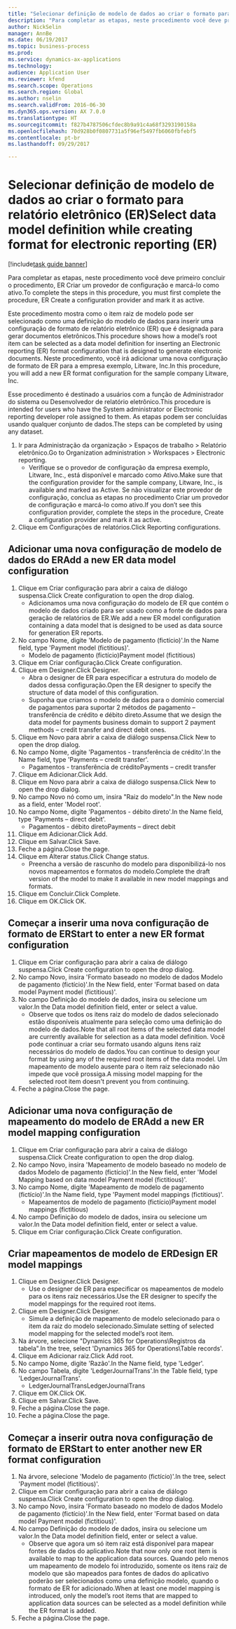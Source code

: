 ```yaml
--- 
title: "Selecionar definição de modelo de dados ao criar o formato para relatório eletrônico (ER)"
description: "Para completar as etapas, neste procedimento você deve primeiro concluir o procedimento, ER Criar um provedor de configuração e marcá-lo como ativo."
author: NickSelin
manager: AnnBe
ms.date: 06/19/2017
ms.topic: business-process
ms.prod: 
ms.service: dynamics-ax-applications
ms.technology: 
audience: Application User
ms.reviewer: kfend
ms.search.scope: Operations
ms.search.region: Global
ms.author: nselin
ms.search.validFrom: 2016-06-30
ms.dyn365.ops.version: AX 7.0.0
ms.translationtype: HT
ms.sourcegitcommit: f827b4787506cfdec8b9a91c4a68f3293190158a
ms.openlocfilehash: 70d928b0f0807731a5f96ef5497fb6060fbfebf5
ms.contentlocale: pt-br
ms.lasthandoff: 09/29/2017

---
```

# <a name="select-data-model-definition-while-creating-format-for-electronic-reporting-er"></a><span data-ttu-id="91c9c-103">Selecionar definição de modelo de dados ao criar o formato para relatório eletrônico (ER)</span><span class="sxs-lookup"><span data-stu-id="91c9c-103">Select data model definition while creating format for electronic reporting (ER)</span></span>

[!include[task guide banner](../../includes/task-guide-banner.md)]

<span data-ttu-id="91c9c-104">Para completar as etapas, neste procedimento você deve primeiro concluir o procedimento, ER Criar um provedor de configuração e marcá-lo como ativo.</span><span class="sxs-lookup"><span data-stu-id="91c9c-104">To complete the steps in this procedure, you must first complete the procedure, ER Create a configuration provider and mark it as active.</span></span> 

<span data-ttu-id="91c9c-105">Este procedimento mostra como o item raiz de modelo pode ser selecionado como uma definição do modelo de dados para inserir uma configuração de formato de relatório eletrônico (ER) que é designada para gerar documentos eletrônicos.</span><span class="sxs-lookup"><span data-stu-id="91c9c-105">This procedure shows how a model’s root item can be selected as a data model definition for inserting an Electronic reporting (ER) format configuration that is designed to generate electronic documents.</span></span> <span data-ttu-id="91c9c-106">Neste procedimento, você irá adicionar uma nova configuração de formato de ER para a empresa exemplo, Litware, Inc.</span><span class="sxs-lookup"><span data-stu-id="91c9c-106">In this procedure, you will add a new ER format configuration for the sample company Litware, Inc.</span></span> 

<span data-ttu-id="91c9c-107">Esse procedimento é destinado a usuários com a função de Administrador do sistema ou Desenvolvedor de relatório eletrônico.</span><span class="sxs-lookup"><span data-stu-id="91c9c-107">This procedure is intended for users who have the System administrator or Electronic reporting developer role assigned to them.</span></span> <span data-ttu-id="91c9c-108">As etapas podem ser concluídas usando qualquer conjunto de dados.</span><span class="sxs-lookup"><span data-stu-id="91c9c-108">The steps can be completed by using any dataset.</span></span>

1. <span data-ttu-id="91c9c-109">Ir para Administração da organização > Espaços de trabalho > Relatório eletrônico.</span><span class="sxs-lookup"><span data-stu-id="91c9c-109">Go to Organization administration > Workspaces > Electronic reporting.</span></span>
    * <span data-ttu-id="91c9c-110">Verifique se o provedor de configuração da empresa exemplo, Litware, Inc., está disponível e marcado como Ativo.</span><span class="sxs-lookup"><span data-stu-id="91c9c-110">Make sure that the configuration provider for the sample company, Litware, Inc., is available and marked as Active.</span></span> <span data-ttu-id="91c9c-111">Se não visualizar este provedor de configuração, conclua as etapas no procedimento Criar um provedor de configuração e marcá-lo como ativo.</span><span class="sxs-lookup"><span data-stu-id="91c9c-111">If you don’t see this configuration provider, complete the steps in the procedure, Create a configuration provider and mark it as active.</span></span>  
2. <span data-ttu-id="91c9c-112">Clique em Configurações de relatórios.</span><span class="sxs-lookup"><span data-stu-id="91c9c-112">Click Reporting configurations.</span></span>

## <a name="add-a-new-er-data-model-configuration"></a><span data-ttu-id="91c9c-113">Adicionar uma nova configuração de modelo de dados do ER</span><span class="sxs-lookup"><span data-stu-id="91c9c-113">Add a new ER data model configuration</span></span>
1. <span data-ttu-id="91c9c-114">Clique em Criar configuração para abrir a caixa de diálogo suspensa.</span><span class="sxs-lookup"><span data-stu-id="91c9c-114">Click Create configuration to open the drop dialog.</span></span>
    * <span data-ttu-id="91c9c-115">Adicionamos uma nova configuração do modelo de ER que contém o modelo de dados criado para ser usado como a fonte de dados para geração de relatórios de ER.</span><span class="sxs-lookup"><span data-stu-id="91c9c-115">We add a new ER model configuration containing a data model that is designed to be used as data source for generation ER reports.</span></span>  
2. <span data-ttu-id="91c9c-116">No campo Nome, digite 'Modelo de pagamento (fictício)'.</span><span class="sxs-lookup"><span data-stu-id="91c9c-116">In the Name field, type 'Payment model (fictitious)'.</span></span>
    * <span data-ttu-id="91c9c-117">Modelo de pagamento (fictício)</span><span class="sxs-lookup"><span data-stu-id="91c9c-117">Payment model (fictitious)</span></span>  
3. <span data-ttu-id="91c9c-118">Clique em Criar configuração.</span><span class="sxs-lookup"><span data-stu-id="91c9c-118">Click Create configuration.</span></span>
4. <span data-ttu-id="91c9c-119">Clique em Designer.</span><span class="sxs-lookup"><span data-stu-id="91c9c-119">Click Designer.</span></span>
    * <span data-ttu-id="91c9c-120">Abra o designer de ER para especificar a estrutura do modelo de dados dessa configuração.</span><span class="sxs-lookup"><span data-stu-id="91c9c-120">Open the ER designer to specify the structure of data model of this configuration.</span></span>  
    * <span data-ttu-id="91c9c-121">Suponha que criamos o modelo de dados para o domínio comercial de pagamentos para suportar 2 métodos de pagamento – transferência de crédito e débito direto.</span><span class="sxs-lookup"><span data-stu-id="91c9c-121">Assume that we design the data model for payments business domain to support 2 payment methods – credit transfer and direct debit ones.</span></span>  
5. <span data-ttu-id="91c9c-122">Clique em Novo para abrir a caixa de diálogo suspensa.</span><span class="sxs-lookup"><span data-stu-id="91c9c-122">Click New to open the drop dialog.</span></span>
6. <span data-ttu-id="91c9c-123">No campo Nome, digite 'Pagamentos - transferência de crédito'.</span><span class="sxs-lookup"><span data-stu-id="91c9c-123">In the Name field, type 'Payments – credit transfer'.</span></span>
    * <span data-ttu-id="91c9c-124">Pagamentos - transferência de crédito</span><span class="sxs-lookup"><span data-stu-id="91c9c-124">Payments – credit transfer</span></span>  
7. <span data-ttu-id="91c9c-125">Clique em Adicionar.</span><span class="sxs-lookup"><span data-stu-id="91c9c-125">Click Add.</span></span>
8. <span data-ttu-id="91c9c-126">Clique em Novo para abrir a caixa de diálogo suspensa.</span><span class="sxs-lookup"><span data-stu-id="91c9c-126">Click New to open the drop dialog.</span></span>
9. <span data-ttu-id="91c9c-127">No campo Novo nó como um, insira "Raiz do modelo".</span><span class="sxs-lookup"><span data-stu-id="91c9c-127">In the New node as a field, enter 'Model root'.</span></span>
10. <span data-ttu-id="91c9c-128">No campo Nome, digite 'Pagamentos - débito direto'.</span><span class="sxs-lookup"><span data-stu-id="91c9c-128">In the Name field, type 'Payments – direct debit'.</span></span>
    * <span data-ttu-id="91c9c-129">Pagamentos - débito direto</span><span class="sxs-lookup"><span data-stu-id="91c9c-129">Payments – direct debit</span></span>  
11. <span data-ttu-id="91c9c-130">Clique em Adicionar.</span><span class="sxs-lookup"><span data-stu-id="91c9c-130">Click Add.</span></span>
12. <span data-ttu-id="91c9c-131">Clique em Salvar.</span><span class="sxs-lookup"><span data-stu-id="91c9c-131">Click Save.</span></span>
13. <span data-ttu-id="91c9c-132">Feche a página.</span><span class="sxs-lookup"><span data-stu-id="91c9c-132">Close the page.</span></span>
14. <span data-ttu-id="91c9c-133">Clique em Alterar status.</span><span class="sxs-lookup"><span data-stu-id="91c9c-133">Click Change status.</span></span>
    * <span data-ttu-id="91c9c-134">Preencha a versão de rascunho do modelo para disponibilizá-lo nos novos mapeamentos e formatos do modelo.</span><span class="sxs-lookup"><span data-stu-id="91c9c-134">Complete the draft version of the model to make it available in new model mappings and formats.</span></span>  
15. <span data-ttu-id="91c9c-135">Clique em Concluir.</span><span class="sxs-lookup"><span data-stu-id="91c9c-135">Click Complete.</span></span>
16. <span data-ttu-id="91c9c-136">Clique em OK.</span><span class="sxs-lookup"><span data-stu-id="91c9c-136">Click OK.</span></span>

## <a name="start-to-enter-a-new-er-format-configuration"></a><span data-ttu-id="91c9c-137">Começar a inserir uma nova configuração de formato de ER</span><span class="sxs-lookup"><span data-stu-id="91c9c-137">Start to enter a new ER format configuration</span></span>
1. <span data-ttu-id="91c9c-138">Clique em Criar configuração para abrir a caixa de diálogo suspensa.</span><span class="sxs-lookup"><span data-stu-id="91c9c-138">Click Create configuration to open the drop dialog.</span></span>
2. <span data-ttu-id="91c9c-139">No campo Novo, insira 'Formato baseado no modelo de dados Modelo de pagamento (fictício)'.</span><span class="sxs-lookup"><span data-stu-id="91c9c-139">In the New field, enter 'Format based on data model Payment model (fictitious)'.</span></span>
3. <span data-ttu-id="91c9c-140">No campo Definição do modelo de dados, insira ou selecione um valor.</span><span class="sxs-lookup"><span data-stu-id="91c9c-140">In the Data model definition field, enter or select a value.</span></span>
    * <span data-ttu-id="91c9c-141">Observe que todos os itens raiz do modelo de dados selecionado estão disponíveis atualmente para seleção como uma definição do modelo de dados.</span><span class="sxs-lookup"><span data-stu-id="91c9c-141">Note that all root items of the selected data model are currently available for selection as a data model definition.</span></span> <span data-ttu-id="91c9c-142">Você pode continuar a criar seu formato usando alguns itens raiz necessários do modelo de dados.</span><span class="sxs-lookup"><span data-stu-id="91c9c-142">You can continue to design your format by using any of the required root items of the data model.</span></span> <span data-ttu-id="91c9c-143">Um mapeamento de modelo ausente para o item raiz selecionado não impede que você prossiga.</span><span class="sxs-lookup"><span data-stu-id="91c9c-143">A missing model mapping for the selected root item doesn't prevent you from continuing.</span></span>  
4. <span data-ttu-id="91c9c-144">Feche a página.</span><span class="sxs-lookup"><span data-stu-id="91c9c-144">Close the page.</span></span>

## <a name="add-a-new-er-model-mapping-configuration"></a><span data-ttu-id="91c9c-145">Adicionar uma nova configuração de mapeamento do modelo de ER</span><span class="sxs-lookup"><span data-stu-id="91c9c-145">Add a new ER model mapping configuration</span></span>
1. <span data-ttu-id="91c9c-146">Clique em Criar configuração para abrir a caixa de diálogo suspensa.</span><span class="sxs-lookup"><span data-stu-id="91c9c-146">Click Create configuration to open the drop dialog.</span></span>
2. <span data-ttu-id="91c9c-147">No campo Novo, insira 'Mapeamento de modelo baseado no modelo de dados Modelo de pagamento (fictício)'.</span><span class="sxs-lookup"><span data-stu-id="91c9c-147">In the New field, enter 'Model Mapping based on data model Payment model (fictitious)'.</span></span>
3. <span data-ttu-id="91c9c-148">No campo Nome, digite 'Mapeamento de modelo de pagamento (fictício)'.</span><span class="sxs-lookup"><span data-stu-id="91c9c-148">In the Name field, type 'Payment model mappings (fictitious)'.</span></span>
    * <span data-ttu-id="91c9c-149">Mapeamentos de modelo de pagamento (fictício)</span><span class="sxs-lookup"><span data-stu-id="91c9c-149">Payment model mappings (fictitious)</span></span>  
4. <span data-ttu-id="91c9c-150">No campo Definição do modelo de dados, insira ou selecione um valor.</span><span class="sxs-lookup"><span data-stu-id="91c9c-150">In the Data model definition field, enter or select a value.</span></span>
5. <span data-ttu-id="91c9c-151">Clique em Criar configuração.</span><span class="sxs-lookup"><span data-stu-id="91c9c-151">Click Create configuration.</span></span>

## <a name="design-er-model-mappings"></a><span data-ttu-id="91c9c-152">Criar mapeamentos de modelo de ER</span><span class="sxs-lookup"><span data-stu-id="91c9c-152">Design ER model mappings</span></span>
1. <span data-ttu-id="91c9c-153">Clique em Designer.</span><span class="sxs-lookup"><span data-stu-id="91c9c-153">Click Designer.</span></span>
    * <span data-ttu-id="91c9c-154">Use o designer de ER para especificar os mapeamentos de modelo para os itens raiz necessários.</span><span class="sxs-lookup"><span data-stu-id="91c9c-154">Use the ER designer to specify the model mappings for the required root items.</span></span>  
2. <span data-ttu-id="91c9c-155">Clique em Designer.</span><span class="sxs-lookup"><span data-stu-id="91c9c-155">Click Designer.</span></span>
    * <span data-ttu-id="91c9c-156">Simule a definição de mapeamento de modelo selecionado para o item da raiz do modelo selecionado.</span><span class="sxs-lookup"><span data-stu-id="91c9c-156">Simulate setting of selected model mapping for the selected model’s root item.</span></span>  
3. <span data-ttu-id="91c9c-157">Na árvore, selecione "Dynamics 365 for Operations\Registros da tabela".</span><span class="sxs-lookup"><span data-stu-id="91c9c-157">In the tree, select 'Dynamics 365 for Operations\Table records'.</span></span>
4. <span data-ttu-id="91c9c-158">Clique em Adicionar raiz.</span><span class="sxs-lookup"><span data-stu-id="91c9c-158">Click Add root.</span></span>
5. <span data-ttu-id="91c9c-159">No campo Nome, digite 'Razão'.</span><span class="sxs-lookup"><span data-stu-id="91c9c-159">In the Name field, type 'Ledger'.</span></span>
6. <span data-ttu-id="91c9c-160">No campo Tabela, digite 'LedgerJournalTrans'.</span><span class="sxs-lookup"><span data-stu-id="91c9c-160">In the Table field, type 'LedgerJournalTrans'.</span></span>
    * <span data-ttu-id="91c9c-161">LedgerJournalTrans</span><span class="sxs-lookup"><span data-stu-id="91c9c-161">LedgerJournalTrans</span></span>  
7. <span data-ttu-id="91c9c-162">Clique em OK.</span><span class="sxs-lookup"><span data-stu-id="91c9c-162">Click OK.</span></span>
8. <span data-ttu-id="91c9c-163">Clique em Salvar.</span><span class="sxs-lookup"><span data-stu-id="91c9c-163">Click Save.</span></span>
9. <span data-ttu-id="91c9c-164">Feche a página.</span><span class="sxs-lookup"><span data-stu-id="91c9c-164">Close the page.</span></span>
10. <span data-ttu-id="91c9c-165">Feche a página.</span><span class="sxs-lookup"><span data-stu-id="91c9c-165">Close the page.</span></span>

## <a name="start-to-enter-another-new-er-format-configuration"></a><span data-ttu-id="91c9c-166">Começar a inserir outra nova configuração de formato de ER</span><span class="sxs-lookup"><span data-stu-id="91c9c-166">Start to enter another new ER format configuration</span></span>
1. <span data-ttu-id="91c9c-167">Na árvore, selecione 'Modelo de pagamento (fictício)'.</span><span class="sxs-lookup"><span data-stu-id="91c9c-167">In the tree, select 'Payment model (fictitious)'.</span></span>
2. <span data-ttu-id="91c9c-168">Clique em Criar configuração para abrir a caixa de diálogo suspensa.</span><span class="sxs-lookup"><span data-stu-id="91c9c-168">Click Create configuration to open the drop dialog.</span></span>
3. <span data-ttu-id="91c9c-169">No campo Novo, insira 'Formato baseado no modelo de dados Modelo de pagamento (fictício)'.</span><span class="sxs-lookup"><span data-stu-id="91c9c-169">In the New field, enter 'Format based on data model Payment model (fictitious)'.</span></span>
4. <span data-ttu-id="91c9c-170">No campo Definição do modelo de dados, insira ou selecione um valor.</span><span class="sxs-lookup"><span data-stu-id="91c9c-170">In the Data model definition field, enter or select a value.</span></span>
    * <span data-ttu-id="91c9c-171">Observe que agora um só item raiz está disponível para mapear fontes de dados do aplicativo.</span><span class="sxs-lookup"><span data-stu-id="91c9c-171">Note that now only one root item is available to map to the application data sources.</span></span> <span data-ttu-id="91c9c-172">Quando pelo menos um mapeamento de modelo foi introduzido, somente os itens raiz de modelo que são mapeados para fontes de dados do aplicativo poderão ser selecionados como uma definição modelo, quando o formato de ER for adicionado.</span><span class="sxs-lookup"><span data-stu-id="91c9c-172">When at least one model mapping is introduced, only the model’s root items that are mapped to application data sources can be selected as a model definition while the ER format is added.</span></span>   
5. <span data-ttu-id="91c9c-173">Feche a página.</span><span class="sxs-lookup"><span data-stu-id="91c9c-173">Close the page.</span></span>


